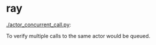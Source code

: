 # ray

[./actor_concurrent_call.py](./actor_concurrent_call.py):

To verify multiple calls to the same actor would be queued.
